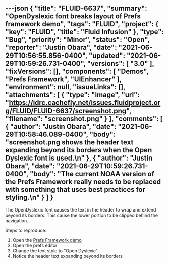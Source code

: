 ---json
{
  "title": "FLUID-6637",
  "summary": "OpenDyslexic font breaks layout of Prefs framework demo",
  "tags": "FLUID",
  "project": {
    "key": "FLUID",
    "title": "Fluid Infusion"
  },
  "type": "Bug",
  "priority": "Minor",
  "status": "Open",
  "reporter": "Justin Obara",
  "date": "2021-06-29T10:56:55.856-0400",
  "updated": "2021-06-29T10:59:26.731-0400",
  "versions": [
    "3.0"
  ],
  "fixVersions": [],
  "components": [
    "Demos",
    "Prefs Framework",
    "UIEnhancer"
  ],
  "environment": null,
  "issueLinks": [],
  "attachments": [
    {
      "type": "image",
      "url": "https://idrc.cachefly.net/issues.fluidproject.org/FLUID/FLUID-6637/screenshot.png",
      "filename": "screenshot.png"
    }
  ],
  "comments": [
    {
      "author": "Justin Obara",
      "date": "2021-06-29T10:58:46.089-0400",
      "body": "screenshot.png shows the header text expanding beyond its borders when the Open Dyslexic font is used.\n"
    },
    {
      "author": "Justin Obara",
      "date": "2021-06-29T10:59:26.731-0400",
      "body": "The current NOAA version of the Prefs Framework really needs to be replaced with something that uses best practices for styling.\n"
    }
  ]
}
---
The OpenDyslexic font causes the text in the header to wrap and extend beyond its borders. This cause the lower portion to be clipped behind the navigation.

Steps to reproduce:

1. Open the [Prefs Framework demo](https://build-infusion.fluidproject.org/demos/prefsframework/)
2. Open the prefs editor
3. Change the text style to "Open Dyslexic"
4. Notice the header text expanding beyond its borders

        